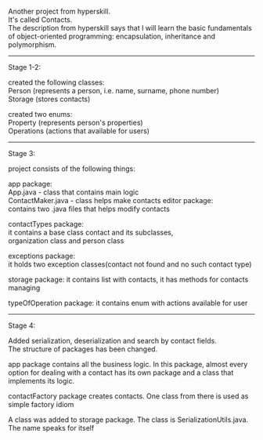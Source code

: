 Another project from hyperskill.  
It's called Contacts.   
The description from hyperskill says that I will learn the basic fundamentals of object-oriented programming: encapsulation, inheritance and polymorphism.  
_________________________
Stage 1-2:  
  
created the following classes:  
Person (represents a person, i.e. name, surname, phone number)  
Storage (stores contacts)  

created two enums:  
Property (represents person's properties)    
Operations (actions that available for users)

____________________________
Stage 3:  
  
project consists of the following things:  
  
app package:  
App.java - class that contains main logic  
ContactMaker.java - class helps make contacts
editor package:  
contains two .java files that helps modify contacts
  
contactTypes package:  
  it contains a base class contact and its subclasses,   
organization class and person class  
  
exceptions package:  
it holds two exception classes(contact not found and no such contact type)
  
  storage package:
  it contains list with contacts, it has methods for contacts managing
  
  typeOfOperation package:
  it contains enum with actions available for user

____________________________
Stage 4:
  
Added serialization, deserialization and search by contact fields.  
The structure of packages has been changed.    
  
app package contains all the business logic.
In this package, almost every option for dealing with a contact has its own package and a class that implements its logic.
  
contactFactory package creates contacts. One class from there is used as simple factory idiom 
  
A class was added to storage package. The class is SerializationUtils.java. The name speaks for itself

